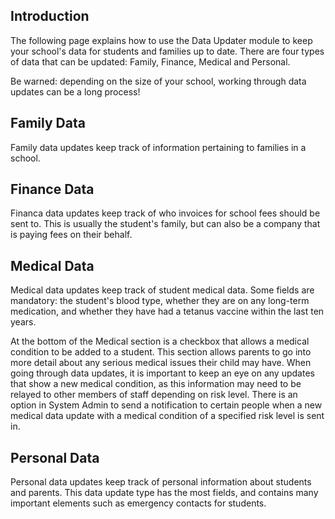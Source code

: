 ## Introduction

The following page explains how to use the Data Updater module to keep your school's data for students and families up to date. There are four types of data that can be updated: Family, Finance, Medical and Personal.

Be warned: depending on the size of your school, working through data updates can be a long process!

## Family Data

Family data updates keep track of information pertaining to families in a school.

## Finance Data

Financa data updates keep track of who invoices for school fees should be sent to. This is usually the student's family, but can also be a company that is paying fees on their behalf.

## Medical Data

Medical data updates keep track of student medical data. Some fields are mandatory: the student's blood type, whether they are on any long-term medication, and whether they have had a tetanus vaccine within the last ten years.

At the bottom of the Medical section is a checkbox that allows a medical condition to be added to a student. This section allows parents to go into more detail about any serious medical issues their child may have. When going through data updates, it is important to keep an eye on any updates that show a new medical condition, as this information may need to be relayed to other members of staff depending on risk level. There is an option in System Admin to send a notification to certain people when a new medical data update with a medical condition of a specified risk level is sent in.

## Personal Data

Personal data updates keep track of personal information about students and parents. This data update type has the most fields, and contains many important elements such as emergency contacts for students.
